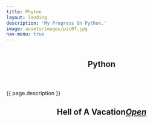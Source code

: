 ```yaml
---
title: Phyton
layout: landing
description: 'My Progress On Python.'
image: assets/images/pic07.jpg
nav-menu: true
---
```


<section id="banner" class="style2">
  <div class="inner">
  <span class="image">
  <img src="{{ site.baseurl }}/%7B%7B%20page.image%20%7D%7D" alt="">
</span>
  <header class="major">

# Python

</header>
  <div class="content">

{{ page.description }}

</div>
</div>
</section>

<div id="main">
  <section id="one">
  <div class="inner"><header class="major">

## Hell of A Vacation<em><a href="https://mgulfiliz.github.io/mgulfiliz.github.io/python/2017/02/11/Vacation_Calculator.html">Open</a>



